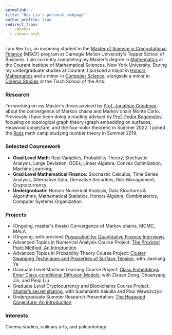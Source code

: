 ```yaml
---
permalink: /
title: "Rex Liu's personal webpage"
author_profile: true
redirect_from: 
  - /about/
  - /about.html
---
```


I am Rex Liu, an incoming student in the [Master of Science in Computational Finance](https://www.cmu.edu/mscf/) (MSCF) program at Carnegie Mellon University's Tepper School of Business. I am currently completing my Master’s degree in [Mathematics](https://math.nyu.edu/dynamic/graduate/ms-gsas/ms-mathematics/) at the Courant Institute of Mathematical Sciences, New York University. During my undergraduate studies at Courant, I pursued a major in [Honors Mathematics](https://math.nyu.edu/dynamic/undergrad/ba-cas/majors-minors/honors-programs/#honors-math-major) and a minor in [Computer Science](https://cs.nyu.edu/home/undergrad/minor_programs.html), alongside a minor in [Cinema Studies](https://tisch.nyu.edu/cinema-studies) at the Tisch School of the Arts.

### Research
I'm working on my Master's thesis advised by [Prof. Jonathan Goodman](https://math.nyu.edu/~goodman/), about the convergence of Markov chains and Markov chain Monte Carlo. Previously I have been doing a reading advised by [Prof. Fedor Bogomolov](https://math.nyu.edu/people/profiles/BOGOMOLOV_Fedor.html), focusing on topological graph theory (graph embedding on surfaces, Heawood conjecture, and the four-color theorem) in Summer 2022. I joined the [Ross](https://rossprogram.org/) math camp studying number theory in Summer 2019.

### Selected Coursework
+ **Grad Level Math:** Real Variables, Probability Theory, Stochastic Analysis, Large Deviation, ODEs, Linear Algebra, Convex Optimization, Machine Learning;
+ **Grad Level Mathematical Finance:** Stochastic Calculus, Time Series Analysis, Alternative Data, Derivative Securities, Risk Management, Cryptocurrency;
+ **Undergraduate:** Honors Numerical Analysis, Data Structures & Algorithms, Mathematical Statistics, Honors Algebra, Combinatorics, Computer Systems Organization

### Projects
+ (Ongoing, master's thesis) Convergence of Markov chains, MCMC, MALA
+ (Ongoing, with preview) [Preparation for Quantitative Finance Interviews](https://rexliu9.github.io/files/Quant_Interview_Prep_prev.pdf)
+ Advanced Topics in Numerical Analysis Course Project: [The Proximal Point Method: An Introduction](https://rexliu9.github.io/files/Cvx_Proximal_Point_methods.pdf)
+ Advanced Topics in Probability Theory Course Project: [Cluster Swapping Techniques and Properties of Surface Tension](https://rexliu9.github.io/files/Properties_of_Surface_Tension.pdf), with Jianliang Ye
+ Graduate Level Machine Learning Course Project: [Class Embeddings Enter Class-conditional Diffusion Models](https://rexliu9.github.io/files/ceec_diffusion.pdf), with Zixuan Dong, Chuanyang Jin, and Peiqi Liu
+ Graduate Level Cryptocurrency and Blockchains Course Project: [Shamir’s secret sharing](https://rexliu9.github.io/files/Shamir’s_secret_sharing.pdf), with Sushmanth Kakulla and Paul Wawszczyk
+ Undergraduate Summer Research Presentation: [The Heawood Conjecture: An Introduction](https://rexliu9.github.io/files/sure_slides.pdf)

### Interests
Cinema studies, culinary arts, and paleontology.
